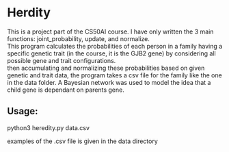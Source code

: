 # Herdity
This is a project part of the CS50AI course. I have only written the 3 main functions: joint_probability, update, and normalize.<br> 
This program calculates the probabilities of each person in a family having a specific genetic trait (in the course, it is the GJB2 gene) by considering all possible gene and trait configurations. <br> 
then accumulating and normalizing these probabilities based on given genetic and trait data, the program takes a csv file for the family like the one in the data folder. A Bayesian network was used to model the idea that a child gene is dependant on parents gene.

## Usage:
python3 heredity.py data.csv <br>

examples of the .csv file is given in the data directory


